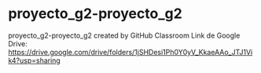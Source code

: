 # proyecto_g2-proyecto_g2
proyecto_g2-proyecto_g2 created by GitHub Classroom
Link de Google Drive: https://drive.google.com/drive/folders/1jSHDesi1Ph0Y0yV_KkaeAAo_JTJ1Vik4?usp=sharing
